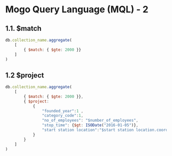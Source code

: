 # Mogo Query Language (MQL) - 2

## 1.1. $match

```js
db.collection_name.aggregate(
    [
        { $match: { $gte: 2000 }}
    ]
)
```

## 1.2 $project

```js
db.collection_name.aggregate(
    [
        { $match: { $gte: 2000 }}, 
        { $project: 
            {
                "founded_year":1 , 
                "category_code":1, 
                "no_of_employees": "$number_of_employees", 
                "stop_time": {$gt: ISODate("2016-01-05")},
                "start station location":"$start station location.coordinates",
            }
        }
    ]
)
```
